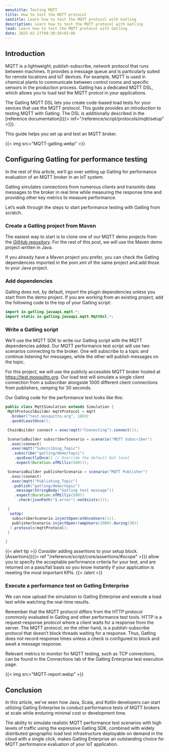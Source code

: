 ```yaml
---
menutitle: Testing MQTT
title: How to test the MQTT protocol
seotitle: Learn how to test the MQTT protocol with Gatling
description: Learn how to test the MQTT protocol with Gatling
lead: Learn how to test the MQTT protocol with Gatling
date: 2025-02-27T09:30:56+02:00
---
```


## Introduction 

MQTT is a lightweight, publish-subscribe, network protocol that runs between machines. It provides a message queue and is particularly suited for remote locations and IoT devices. For example, MQTT is used in chemical plants to communicate between control rooms and specific sensors in the production process. Gatling has a dedicated MQTT DSL, which allows you to load test the MQTT protcol in your applications. 

The Gatling MQTT DSL lets you create code-based load tests for your sevices that use the MQTT protocol. This guide provides an introduction to testing MQTT with Gatling. The DSL is additionally described in the [reference documentation]({{< ref="/reference/script/protocols/mqtt/setup" >}}). 

This guide helps you set up and test an MQTT broker.  

{{< img src="MQTT-gatling.webp" >}}

## Configuring Gatling for performance testing

In the rest of this article, we’ll go over setting up Gatling for performance evaluation of an MQTT broker in an IoT system.

Gatling simulates connections from numerous clients and transmits data messages to the broker in real time while measuring the response time and providing other key metrics to measure performance.

Let’s walk through the steps to start performance testing with Gatling from scratch.

### Create a Gatling project from Maven

The easiest way to start is to clone one of our MQTT demo projects from the [GitHub repository](https://github.com/gatling/gatling-mqtt-demo). For the rest of this post, we will use the Maven demo project written in Java. 

If you already have a Maven project you prefer, you can check the Gatling dependencies imported in the pom.xml of the same project and add those to your Java project.

### Add dependencies

Gatling does not, by default, import the plugin dependencies unless you start from the demo project. If you are working from an existing project, add the following code to the top of your Gatling script: 

```java
import io.gatling.javaapi.mqtt.*;
import static io.gatling.javaapi.mqtt.MqttDsl.*;
```

### Write a Gatling script

We’ll use the MQTT SDK to write our Gatling script with the MQTT dependencies added. Our MQTT performance test script will use two scenarios connecting to the broker. One will subscribe to a topic and continue listening for messages, while the other will publish messages on the topic.

For this project, we will use the publicly accessible MQTT broker hosted at https://test.mosquitto.org. Our load test will simulate a single client connection from a subscriber alongside 1000 different client connections from publishers, ramping for 30 seconds.

Our Gatling code for the performance test looks like this:

```java
public class MqttSimulation extends Simulation {
 MqttProtocolBuilder mqttProtocol = mqtt
  .broker("test.mosquitto.org", 1883)
  .qosAtLeastOnce();

 ChainBuilder connect = exec(mqtt("Connecting").connect());

 ScenarioBuilder subscriberScenario = scenario("MQTT Subscriber")
  .exec(connect)
  .exec(mqtt("Subscribing_Topic")
   .subscribe("gatling/demo/topic")
    .qosExactlyOnce() // Override the default QoS level
    .expect(Duration.ofMillis(500)));

 ScenarioBuilder publisherScenario = scenario("MQTT Publisher")
  .exec(connect)
  .exec(mqtt("Publishing_Topic")
   .publish("gatling/demo/topic")
    .message(StringBody("Gatling test message"))
    .expect(Duration.ofMillis(500))
     .check(jsonPath("$.error").notExists()));

 {
  setUp(
   subscriberScenario.injectOpen(atOnceUsers(1)),
   publisherScenario.injectOpen(rampUsers(1000).during(30))
  ).protocols(mqttProtocol);
 }

}
```

{{< alert tip >}}
Consider adding assertions to your setup block. [Assertions]({{< ref "/reference/script/core/assertions/#scope" >}}) allow you to specify the acceptable performance criteria for your test, and are returned on a pass/fail basis so you know instantly if your application is meeting the most important KPIs.
{{< /alert >}}

### Execute a performance test on Gatling Enterprise

We can now upload the simulation to Gatling Enterprise and execute a load test while watching the real-time results.

Remember that the MQTT protocol differs from the HTTP protocol commonly evaluated in Gatling and other performance test tools. HTTP is a request-response protocol where a client waits for a response from the server. The MQTT protocol, on the other hand, is a publish-subscribe protocol that doesn’t block threads waiting for a response. Thus, Gatling does not record response times unless a check is configured to block and await a message response.

Relevant metrics to monitor for MQTT testing, such as TCP connections, can be found in the Connections tab of the Gatling Enterprise test execution page.

{{< img src="MQTT-report.webp" >}}

## Conclusion

In this article, we’ve seen how Java, Scala, and Kotlin developers can start utilizing Gatling Enterprise to conduct performance tests of MQTT brokers at scale while enduring minimal cost or development time.

The ability to simulate realistic MQTT performance test scenarios with high levels of traffic using the expressive Gatling SDK, combined with widely distributed geographic load test infrastructure deployable on demand in the cloud with a single click, makes Gatling Enterprise an outstanding choice for MQTT performance evaluation of your IoT application.
